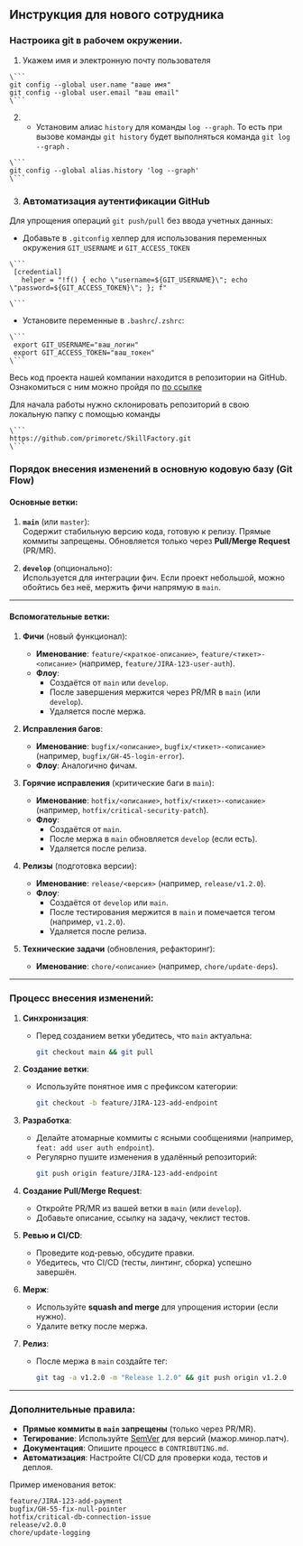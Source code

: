 ## Инструкция для нового сотрудника

### Настроика git в рабочем окружении.
1. Укажем имя и электронную почту пользователя
```
\```
git config --global user.name "ваше имя"
git config --global user.email "ваш email"
\```
```
2. -   Установим алиас  `history` для команды  `log --graph`. То есть при вызове команды  `git history`  будет выполняться команда `git log --graph`  .
```
\```
git config --global alias.history 'log --graph'
\```
```
3. ### **Автоматизация аутентификации GitHub**

Для упрощения операций  `git push/pull`  без ввода учетных данных:

-   Добавьте в  `.gitconfig`  хелпер для использования переменных окружения  `GIT_USERNAME`  и  `GIT_ACCESS_TOKEN`  
   ```
\``` 
    [credential]
      helper = "!f() { echo \"username=${GIT_USERNAME}\"; echo \"password=${GIT_ACCESS_TOKEN}\"; }; f"

\```    
```

-   Установите переменные в  `.bashrc`/`.zshrc`:
   ```
\```     
    export GIT_USERNAME="ваш_логин"
    export GIT_ACCESS_TOKEN="ваш_токен"
\```    
```  


Весь код проекта нашей компании находится в репозитории на GitHub. 
Ознакомиться с ним можно пройдя по [по ссылке](https://github.com/primoretc/SkillFactory)

Для начала работы нужно склонировать репозиторий в свою локальную папку с помощью команды 
```
\```
https://github.com/primoretc/SkillFactory.git
\```
```


### Порядок внесения изменений в основную кодовую базу (Git Flow)

#### Основные ветки:
1. **`main`** (или `master`):  
   Содержит стабильную версию кода, готовую к релизу. Прямые коммиты запрещены. Обновляется только через **Pull/Merge Request** (PR/MR).

2. **`develop`** (опционально):  
   Используется для интеграции фич. Если проект небольшой, можно обойтись без неё, мержить фичи напрямую в `main`.

---

#### Вспомогательные ветки:
1. **Фичи** (новый функционал):  
   - **Именование**: `feature/<краткое-описание>`, `feature/<тикет>-<описание>` (например, `feature/JIRA-123-user-auth`).  
   - **Флоу**:  
     - Создаётся от `main` или `develop`.  
     - После завершения мержится через PR/MR в `main` (или `develop`).  
     - Удаляется после мержа.

2. **Исправления багов**:  
   - **Именование**: `bugfix/<описание>`, `bugfix/<тикет>-<описание>` (например, `bugfix/GH-45-login-error`).  
   - **Флоу**: Аналогично фичам.

3. **Горячие исправления** (критические баги в `main`):  
   - **Именование**: `hotfix/<описание>`, `hotfix/<тикет>-<описание>` (например, `hotfix/critical-security-patch`).  
   - **Флоу**:  
     - Создаётся от `main`.  
     - После мержа в `main` обновляется `develop` (если есть).  
     - Удаляется после релиза.

4. **Релизы** (подготовка версии):  
   - **Именование**: `release/<версия>` (например, `release/v1.2.0`).  
   - **Флоу**:  
     - Создаётся от `develop` или `main`.  
     - После тестирования мержится в `main` и помечается тегом (например, `v1.2.0`).  
     - Удаляется после релиза.

5. **Технические задачи** (обновления, рефакторинг):  
   - **Именование**: `chore/<описание>` (например, `chore/update-deps`).

---

### Процесс внесения изменений:
1. **Синхронизация**:  
   - Перед созданием ветки убедитесь, что `main` актуальна:  
     ```bash
     git checkout main && git pull
     ```

2. **Создание ветки**:  
   - Используйте понятное имя с префиксом категории:  
     ```bash
     git checkout -b feature/JIRA-123-add-endpoint
     ```

3. **Разработка**:  
   - Делайте атомарные коммиты с ясными сообщениями (например, `feat: add user auth endpoint`).  
   - Регулярно пушите изменения в удалённый репозиторий:  
     ```bash
     git push origin feature/JIRA-123-add-endpoint
     ```

4. **Создание Pull/Merge Request**:  
   - Откройте PR/MR из вашей ветки в `main` (или `develop`).  
   - Добавьте описание, ссылку на задачу, чеклист тестов.

5. **Ревью и CI/CD**:  
   - Проведите код-ревью, обсудите правки.  
   - Убедитесь, что CI/CD (тесты, линтинг, сборка) успешно завершён.

6. **Мерж**:  
   - Используйте **squash and merge** для упрощения истории (если нужно).  
   - Удалите ветку после мержа.

7. **Релиз**:  
   - После мержа в `main` создайте тег:  
     ```bash
     git tag -a v1.2.0 -m "Release 1.2.0" && git push origin v1.2.0
     ```

---

### Дополнительные правила:
- **Прямые коммиты в `main` запрещены** (только через PR/MR).  
- **Тегирование**: Используйте [SemVer](https://semver.org/) для версий (мажор.минор.патч).  
- **Документация**: Опишите процесс в `CONTRIBUTING.md`.  
- **Автоматизация**: Настройте CI/CD для проверки кода, тестов и деплоя.  

Пример именования веток:  
```
feature/JIRA-123-add-payment  
bugfix/GH-55-fix-null-pointer  
hotfix/critical-db-connection-issue  
release/v2.0.0  
chore/update-logging  
```
